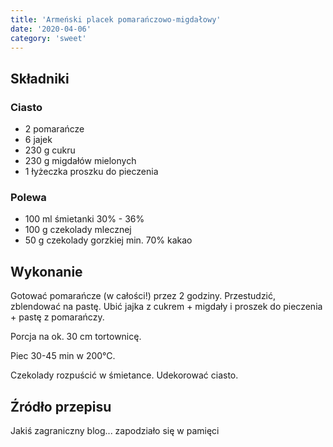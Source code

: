 ```yaml
---
title: 'Armeński placek pomarańczowo-migdałowy'
date: '2020-04-06'
category: 'sweet'
---
```


## Składniki

### Ciasto

- 2 pomarańcze
- 6 jajek
- 230 g cukru
- 230 g migdałów mielonych
- 1 łyżeczka proszku do pieczenia

### Polewa

- 100 ml śmietanki 30% - 36%
- 100 g czekolady mlecznej
- 50 g czekolady gorzkiej min. 70% kakao

## Wykonanie

Gotować pomarańcze (w całości!) przez 2 godziny. Przestudzić, zblendować na pastę. Ubić jajka z cukrem + migdały i proszek do pieczenia + pastę z pomarańczy.

Porcja na ok. 30 cm tortownicę.

Piec 30-45 min w 200°C.

Czekolady rozpuścić w śmietance. Udekorować ciasto.

## Źródło przepisu

Jakiś zagraniczny blog... zapodziało się w pamięci
